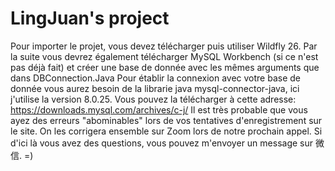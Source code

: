 # LingJuan's project

Pour importer le projet, vous devez télécharger puis utiliser Wildfly 26.
Par la suite vous devrez également télécharger MySQL Workbench (si ce n'est pas déjà fait) et créer une base de donnée avec les mêmes arguments que dans DBConnection.Java
Pour établir la connexion avec votre base de donnée vous aurez besoin de la librarie java mysql-connector-java, ici j'utilise la version 8.0.25.
Vous pouvez la télécharger à cette adresse: https://downloads.mysql.com/archives/c-j/
Il est très probable que vous ayez des erreurs "abominables" lors de vos tentatives d'enregistrement sur le site.
On les corrigera ensemble sur Zoom lors de notre prochain appel.
Si d'ici là vous avez des questions, vous pouvez m'envoyer un message sur 微信. =)
